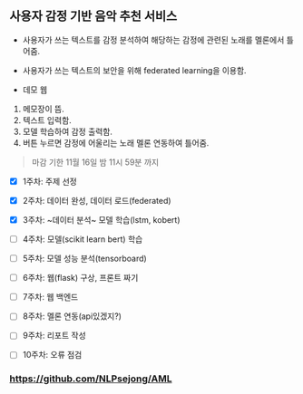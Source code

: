 ## 사용자 감정 기반 음악 추천 서비스   

+ 사용자가 쓰는 텍스트를 감정 분석하여 해당하는 감정에 관련된 노래를 멜론에서 틀어줌.  

+ 사용자가 쓰는 텍스트의 보안을 위해 federated learning을 이용함.  

+ 데모 웹  
1. 메모장이 뜸.  
2. 텍스트 입력함.  
3. 모델 학습하여 감정 출력함.  
4. 버튼 누르면 감정에 어울리는 노래 멜론 연동하여 틀어줌.  

> 마감 기한 11월 16일 밤 11시 59분 까지     



- [X] 1주차: 주제 선정 

- [X] 2주차: 데이터 완성, 데이터 로드(federated)  
- [X] 3주차: ~데이터 분석~ 모델 학습(lstm, kobert)
- [ ] 4주차: 모델(scikit learn bert) 학습   
- [ ] 5주차: 모델 성능 분석(tensorboard)   

- [ ] 6주차: 웹(flask) 구상, 프론트 짜기  
- [ ] 7주차: 웹 백엔드  
- [ ] 8주차: 멜론 연동(api있겠지?)   

- [ ] 9주차: 리포트 작성  
- [ ] 10주차: 오류 점검   


### https://github.com/NLPsejong/AML
